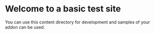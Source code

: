 # Welcome to a basic test site

You can use this content directory for development and samples of your addon can be used.

<!--@meta 
name: Home
 -->
